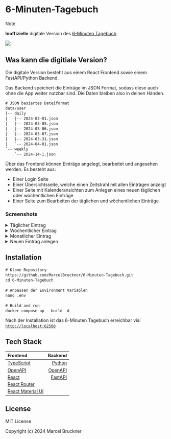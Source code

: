 # 6-Minuten-Tagebuch

> [!NOTE]
> **Inoffizielle** digitale Version des [6-Minuten Tagebuch](https://6minutenverlag.de/products/das-6-minuten-tagebuch?utm_source=google&utm_medium=cpc&utm_campaign=DE%20|%20Brand%20|%206-minuten&utm_term=6%20minuten%20tagebuch&gad_source=1&gclid=CjwKCAjwtqmwBhBVEiwAL-WAYd4h3qo6OoUuQhXtqd234loTh-7LpDRl9rnzqXWDh_w_9sDbAI4JRxoCXf4QAvD_BwE).


![](https://6minutenverlag.de/cdn/shop/files/231129_6MT_Listing_Cremeweiss_3_1400x.jpg?v=1707920303)

## Was kann die digitiale Version?

Die digitale Version besteht aus einem React Frontend sowie einem FastAPI/Python Backend. 

Das Backend speichert die Einträge im JSON Format, sodass diese auch ohne die App weiter nutzbar sind. Die Daten bleiben also in deinen Händen.

```
# JSON basiertes Dateiformat
data/user
|-- daily
|   |-- 2024-03-01.json
|   |-- 2024-03-05.json
|   |-- 2024-03-06.json
|   |-- 2024-03-07.json
|   |-- 2024-03-31.json
|   `-- 2024-04-01.json
`-- weekly
    `-- 2024-14-1.json
```

Über das Frontend können Einträge angelegt, bearbeitet und angesehen werden. Es besteht aus:
- Einer Login Seite
- Einer Übersichtsseite, welche einen Zeitstrahl mit allen Einträgen anzeigt
- Einer Seite mit Kalenderansichten zum Anlegen eines neuen täglichen oder wöchentlichen Einträge
- Einer Seite zum Bearbeiten der täglichen und wöchentlichen Einträge

### Screenshots
<details>
  <summary>Täglicher Eintrag</summary>
    
  #### Täglicher Eintrag
  Buch             |  Übersicht | Bearbeiten
  :-------------------------:|:-------------------------:|:-------------------------:|
  ![](https://6minutenverlag.de/cdn/shop/files/231129_6MT_Listing_Cremeweiss_4_1400x.jpg?v=1707920303) | ![](public/screenshots/light-home-daily.jpg) | ![](public/screenshots/light-new-daily.jpg)
</details>

<details>
  <summary>Wöchentlicher Eintrag</summary>
  #### Wöchentlicher Eintrag
  Buch             |  Übersicht | Bearbeiten
  :-------------------------:|:-------------------------:|:-------------------------:|
  ![](https://6minutenverlag.de/cdn/shop/files/231129_6MT_Listing_Cremeweiss_6_1400x.jpg?v=1707920303) | ![](public/screenshots/light-home-weekly.jpg) | ![](public/screenshots/light-new-weekly.jpg)
</details>

<details>
  <summary>Monatlicher Eintrag</summary>
  #### Monatlicher Eintrag
  
  Buch             |  Übersicht | Bearbeiten
  :-------------------------:|:-------------------------:|:-------------------------:|
  ![](https://6minutenverlag.de/cdn/shop/files/231129_6MT_Listing_Cremeweiss_6_1400x.jpg?v=1707920303) | *Die monatlichen Einträge sind noch nicht implementiert.* | *Die monatlichen Einträge sind noch nicht implementiert.*
</details>

<details>
  <summary>Neuen Eintrag anlegen</summary>
  #### Auswahl der Eintragsart
  
  Täglich | Wöchentlich |  Digital
  :-------------------------:|:-------------------------:|:-------------------------:|
  ![](https://6minutenverlag.de/cdn/shop/files/231129_6MT_Listing_Cremeweiss_4_1400x.jpg?v=1707920303) | ![](https://6minutenverlag.de/cdn/shop/files/231129_6MT_Listing_Cremeweiss_6_1400x.jpg?v=1707920303) | ![](public/screenshots/light-selector.jpg) 
  
  > [!NOTE]
  > Die monatlichen Einträge sind noch nicht implementiert.
</details>

## Installation
```shell
# Klone Repository
https://github.com/MarcelBruckner/6-Minuten-Tagebuch.git
cd 6-Minuten-Tagebuch

# Anpassen der Environment Variablen
nano .env

# Build and run
docker compose up --build -d
```

Nach der Installation ist das 6-Minuten Tagebuch erreichbar via: [`http://localhost:62500`](http://localhost:62500)

## Tech Stack

Frontend | Backend
:---|---:
[TypeScript](https://www.typescriptlang.org/) | [Python](https://www.python.org/)
[OpenAPI](https://www.openapis.org/) | [OpenAPI](https://www.openapis.org/)
[React](https://react.dev/) | [FastAPI](https://fastapi.tiangolo.com/) 
[React Router](https://reactrouter.com/en/main) |
[React Material UI](https://mui.com/) |

## License

MIT License

Copyright (c) 2024 Marcel Bruckner
